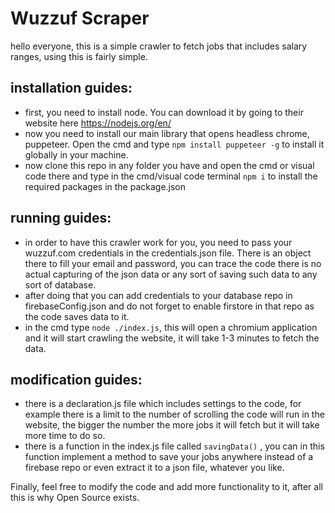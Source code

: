 # Wuzzuf Scraper

hello everyone, this is a simple crawler to fetch jobs that includes salary ranges, using this is fairly simple.

## installation guides: 

- first, you need to install node. You can download it by going to their website here https://nodejs.org/en/
- now you need to install our main library that opens headless chrome, puppeteer. Open the cmd and type ``` npm install puppeteer -g ``` to install it globally in your machine.
- now clone this repo in any folder you have and open the cmd or visual code there and type in the cmd/visual code terminal ``` npm i ``` to install the required packages in the package.json


## running guides:

- in order to have this crawler work for you, you need to pass your wuzzuf.com credentials in the credentials.json file. There is an object there to fill your email and password, you can trace the code there is no actual capturing of the json data or any sort of saving such data to any sort of database.
- after doing that you can add credentials to your database repo in firebaseConfig.json and do not forget to enable firstore in that repo as the code saves data to it.
- in the cmd type ``` node ./index.js ```, this will open a chromium application and it will start crawling the website, it will take 1-3 minutes to fetch the data.


## modification guides: 

- there is a declaration.js file which includes settings to the code, for example there is a limit to the number of scrolling the code will run in the website, the bigger the number the more jobs it will fetch but it will take more time to do so.
- there is a function in the index.js file called ``` savingData() ``` , you can in this function implement a method to save your jobs anywhere instead of a firebase repo or even extract it to a json file, whatever you like.



Finally, feel free to modify the code and add more functionality to it, after all this is why Open Source exists.